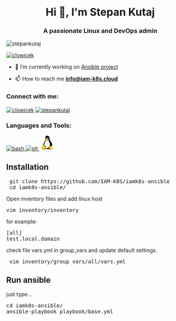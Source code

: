 <h1 align="center">Hi 👋, I'm Stepan Kutaj</h1>
<h3 align="center">A passionate Linux and DevOps admin</h3>

<p align="left"> <img src="https://komarev.com/ghpvc/?username=stepankutaj&label=Profile%20views&color=0e75b6&style=flat" alt="stepankutaj" /> </p>

<p align="left"> <a href="https://twitter.com/clowicek" target="blank"><img src="https://img.shields.io/twitter/follow/clowicek?logo=twitter&style=for-the-badge" alt="clowicek" /></a> </p>

- 🔭 I’m currently working on [Ansible project](https://github.com/IAM-K8S/iamk8s-ansible)

- 📫 How to reach me **info@iam-k8s.cloud**

<h3 align="left">Connect with me:</h3>
<p align="left">
<a href="https://twitter.com/clowicek" target="blank"><img align="center" src="https://raw.githubusercontent.com/rahuldkjain/github-profile-readme-generator/master/src/images/icons/Social/twitter.svg" alt="clowicek" height="30" width="40" /></a>
<a href="https://linkedin.com/in/stepankutaj" target="blank"><img align="center" src="https://raw.githubusercontent.com/rahuldkjain/github-profile-readme-generator/master/src/images/icons/Social/linked-in-alt.svg" alt="stepankutaj" height="30" width="40" /></a>
</p>

<h3 align="left">Languages and Tools:</h3>
<p align="left"> <a href="https://www.gnu.org/software/bash/" target="_blank" rel="noreferrer"> <img src="https://www.vectorlogo.zone/logos/gnu_bash/gnu_bash-icon.svg" alt="bash" width="40" height="40"/> </a> <a href="https://git-scm.com/" target="_blank" rel="noreferrer"> <img src="https://www.vectorlogo.zone/logos/git-scm/git-scm-icon.svg" alt="git" width="40" height="40"/> </a> <a href="https://www.linux.org/" target="_blank" rel="noreferrer"> <img src="https://raw.githubusercontent.com/devicons/devicon/master/icons/linux/linux-original.svg" alt="linux" width="40" height="40"/> </a> </p>

<h2>Installation</h2>
<pre>
 git clone https://github.com/IAM-K8S/iamk8s-ansible
 cd iamk8s-ansible/
</pre>
Open inventory files and add linux host
<pre>vim inventory/inventory</pre>

for example:
<pre>
[all]
test.local.domain 
</pre>

check file vars.yml in group_vars and update default settings.
<pre>
 vim inventory/group_vars/all/vars.yml
</pre>

<h2>Run ansible</h2>
just type...
<pre>
cd iamk8s-ansible/
ansible-playbook playbook/base.yml
</pre>
